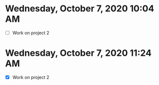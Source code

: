 # Wednesday, October  7, 2020 10:04 AM

- [ ] Work on project 2

# Wednesday, October  7, 2020 11:24 AM

- [X] Work on project 2
